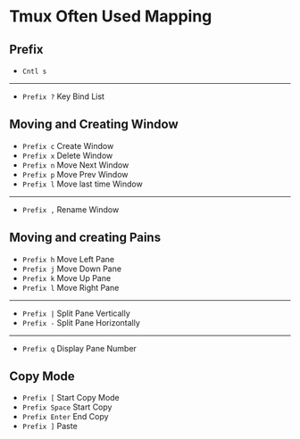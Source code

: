 # Tmux Often Used Mapping

## Prefix
* `Cntl s`
---
* `Prefix ?` Key Bind List

## Moving and Creating Window
* `Prefix c` Create Window
* `Prefix x` Delete Window
* `Prefix n` Move Next Window
* `Prefix p` Move Prev Window
* `Prefix l` Move last time Window
---
* `Prefix ,` Rename Window

## Moving and creating Pains
* `Prefix h` Move Left Pane
* `Prefix j` Move Down Pane
* `Prefix k` Move Up Pane
* `Prefix l` Move Right Pane
---
* `Prefix |` Split Pane Vertically
* `Prefix -` Split Pane Horizontally
---
* `Prefix q` Display Pane Number

## Copy Mode
* `Prefix [` Start Copy Mode
* `Prefix Space` Start Copy
* `Prefix Enter` End Copy
* `Prefix ]` Paste
